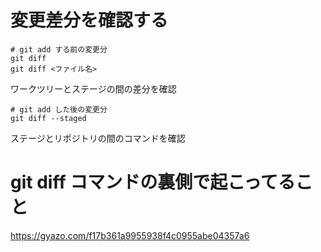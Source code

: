 # 変更差分を確認する

```git 
# git add する前の変更分
git diff
git diff <ファイル名>
``` 
ワークツリーとステージの間の差分を確認

```git
# git add した後の変更分
git diff --staged
```
ステージとリポジトリの間のコマンドを確認

# git diff コマンドの裏側で起こってること

https://gyazo.com/f17b361a9955938f4c0955abe04357a6
